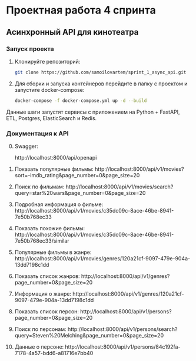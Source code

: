 # Проектная работа 4 спринта
## Асинхронный API для кинотеатра

### Запуск проекта

1. Клонируйте репозиторий:

    ```sh
    git clone https://github.com/samoilovartem/sprint_1_async_api.git
    ```

2. Для сборки и запуска контейнеров перейдите в папку с проектом и запустите docker-compose:

    ```sh
    docker-compose -f docker-compose.yml up -d --build
    ```
Данные шаги запустят сервисы с приложением на Python + FastAPI, ETL, Postgres, ElasticSearch и Redis.


### Документация к API

0. Swagger: 

    http://localhost:8000/api/openapi

1. Показать популярные фильмы: http://localhost:8000/api/v1/movies?sort=-imdb_rating&page_number=0&page_size=20
2. Поиск по фильмам: http://localhost:8000/api/v1/movies/search?query=star%20wars&page_number=0&page_size=20
3. Подробная информация о фильме: http://localhost:8000/api/v1/movies/c35dc09c-8ace-46be-8941-7e50b768ec33
4. Показать похожие фильмы: http://localhost:8000/api/v1/movies/c35dc09c-8ace-46be-8941-7e50b768ec33/similar
5. Популярные фильмы в жанре: http://localhost:8000/api/v1/movies/genres/120a21cf-9097-479e-904a-13dd7198c1dd
6. Показать список жанров: http://localhost:8000/api/v1/genres?page_number=0&page_size=20
7. Информация о жанре: http://localhost:8000/api/v1/genres/120a21cf-9097-479e-904a-13dd7198c1dd
8. Показать список персон: http://localhost:8000/api/v1/persons?page_number=0&page_size=20
9. Поиск по персонам: http://localhost:8000/api/v1/persons/search?query=Steven%20Melching&page_number=0&page_size=20
10. Данные о персоне: http://localhost:8000/api/v1/persons/84c192fa-7178-4a57-bdd6-a81716e7bb40



